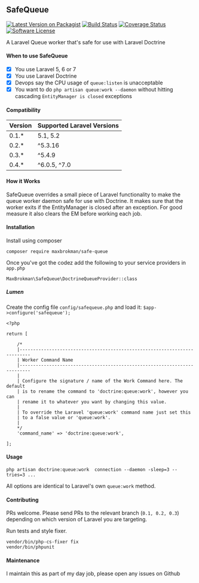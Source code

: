 ## SafeQueue

[![Latest Version on Packagist](https://img.shields.io/packagist/v/maxbrokman/safe-queue.svg)](https://packagist.org/packages/maxbrokman/safe-queue)
[![Build Status](https://travis-ci.org/maxbrokman/SafeQueue.svg?branch=0.3)](https://travis-ci.org/maxbrokman/SafeQueue)
[![Coverage Status](https://coveralls.io/repos/github/maxbrokman/SafeQueue/badge.svg?branch=0.3)](https://coveralls.io/github/maxbrokman/SafeQueue?branch=0.2)
[![Software License](https://img.shields.io/badge/license-MIT-brightgreen.svg)](LICENSE)

A Laravel Queue worker that's safe for use with Laravel Doctrine

#### When to use SafeQueue

- [x] You use Laravel 5, 6 or 7
- [x] You use Laravel Doctrine
- [x] Devops say the CPU usage of `queue:listen` is unacceptable
- [x] You want to do `php artisan queue:work --daemon` without hitting cascading `EntityManager is closed` exceptions

#### Compatibility

Version | Supported Laravel Versions 
------- | -------------------------- 
0.1.* | 5.1, 5.2 
0.2.* | ^5.3.16 
0.3.* | ^5.4.9
0.4.* | ^6.0.5, ^7.0

#### How it Works

SafeQueue overrides a small piece of Laravel functionality to make the queue worker daemon safe for use with Doctrine.
It makes sure that the worker exits if the EntityManager is closed after an exception. For good measure it also clears the EM
before working each job.

#### Installation

Install using composer

```
composer require maxbrokman/safe-queue
```

Once you've got the codez add the following to your service providers in `app.php`

```
MaxBrokman\SafeQueue\DoctrineQueueProvider::class
```
##### Lumen

Create the config file `config/safequeue.php` and load it: `$app->configure('safequeue');`
```
<?php

return [

    /*
    |--------------------------------------------------------------------------
    | Worker Command Name
    |--------------------------------------------------------------------------
    |
    | Configure the signature / name of the Work Command here. The default
    | is to rename the command to 'doctrine:queue:work', however you can
    | rename it to whatever you want by changing this value.
    |
    | To override the Laravel 'queue:work' command name just set this
    | to a false value or 'queue:work'.
    |
    */
    'command_name' => 'doctrine:queue:work',

];
```

#### Usage

```
php artisan doctrine:queue:work  connection --daemon -sleep=3 --tries=3 ...
```

All options are identical to Laravel's own `queue:work` method.

#### Contributing

PRs welcome. Please send PRs to the relevant branch (`0.1, 0.2, 0.3`) depending on which version of Laravel you are targeting.

Run tests and style fixer.

```
vendor/bin/php-cs-fixer fix
vendor/bin/phpunit
```

#### Maintenance

I maintain this as part of my day job, please open any issues on Github
